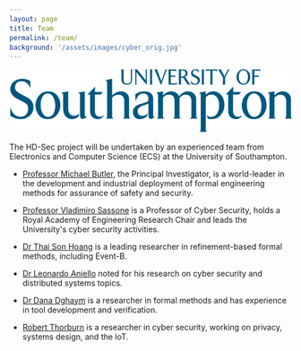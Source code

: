 ```yaml
---
layout: page
title: Team
permalink: /team/
background: '/assets/images/cyber_orig.jpg'
---
```

![workpackages](/assets/images/Universitylogo_marine.jpg "Workpackages Relationships")

The HD-Sec project will be undertaken by an experienced team from Electronics and Computer 
Science (ECS) at the University of Southampton. 

<ul style="list-style-type:disc;">
  <li><p> <a href="https://www.ecs.soton.ac.uk/people/mbutler">Professor Michael Butler</a>, the Principal Investigator, is a world-leader in the development and 
industrial deployment of formal engineering methods for assurance of safety and security. </p></li>

 <li><p><a href="https://www.ecs.soton.ac.uk/people/vsassone">Professor Vladimiro Sassone</a> is a Professor of Cyber Security, holds a Royal Academy of 
Engineering Research Chair and leads the University's cyber security activities. </p></li>

 <li><p> <a href="https://www.ecs.soton.ac.uk/people/tsh2n14">Dr Thai Son Hoang</a> is a leading researcher in refinement-based formal methods, 
 including Event-B. </p></li>

 <li><p> <a href="https://www.ecs.soton.ac.uk/people/la1e17">Dr Leonardo Aniello</a> noted for his research on cyber security and distributed systems topics. </p></li>

 <li><p> <a href="https://www.ecs.soton.ac.uk/people/dd4g12"> Dr Dana Dghaym</a> is a researcher in formal methods and has experience in tool development and verification.</p></li>
 
 <li><p> <a href="https://www.ecs.soton.ac.uk/people/rht1g16"> Robert Thorburn</a> is a researcher in cyber security, working on privacy, systems design, and the IoT.</p></li>
 
</ul>
